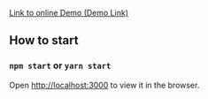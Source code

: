<a href="https://friendphotoapp.herokuapp.com/">Link to online Demo (Demo Link)</a>

## How to start
### `npm start` or `yarn start`
Open [http://localhost:3000](http://localhost:3000) to view it in the browser.
